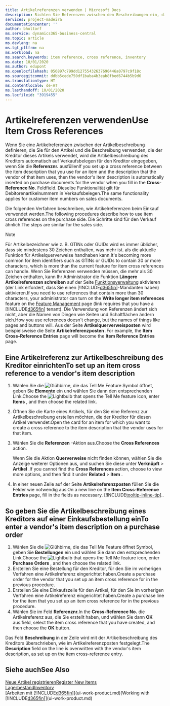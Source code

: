```yaml
---
title: Artikelreferenzen verwenden | Microsoft Docs
description: Richten Sie Referenzen zwischen den Beschreibungen ein, die Sie und Ihr Kreditor für einen Artikel verwenden, damit Sie die Artikelbeschreibung des Kreditors in Einkaufsbelege einfügen können.
services: project-madeira
documentationcenter: ''
author: bholtorf
ms.service: dynamics365-business-central
ms.topic: article
ms.devlang: na
ms.tgt_pltfrm: na
ms.workload: na
ms.search.keywords: item reference, cross reference, inventory
ms.date: 10/01/2020
ms.author: edupont
ms.openlocfilehash: 056897c799dd12755432637690446a0797c9f18c
ms.sourcegitcommit: ddbb5cede750df1baba4b3eab8fbed6744b5b9d6
ms.translationtype: HT
ms.contentlocale: de-AT
ms.lasthandoff: 10/01/2020
ms.locfileid: "3919455"
---
```

# <a name="use-item-cross-references"></a><span data-ttu-id="c7d4b-103">Artikelreferenzen verwenden</span><span class="sxs-lookup"><span data-stu-id="c7d4b-103">Use Item Cross References</span></span>
<span data-ttu-id="c7d4b-104">Wenn Sie eine Artikelreferenzen zwischen der Artikelbeschreibung definieren, die Sie für den Artikel und die Beschreibung verwenden, die der Kreditor dieses Artikels verwendet, wird die Artikelbeschreibung des Kreditors automatisch auf Verkaufsbelegen für den Kreditor eingegeben, wenn Sie die **Referenznr.** ausfüllen</span><span class="sxs-lookup"><span data-stu-id="c7d4b-104">If you set up a cross reference between the item description that you use for an item and the description that the vendor of that item uses, then the vendor's item description is automatically inserted on purchase documents for the vendor when you fill in the **Cross-Reference No.**</span></span> <span data-ttu-id="c7d4b-105">Feld</span><span class="sxs-lookup"><span data-stu-id="c7d4b-105">field.</span></span> <span data-ttu-id="c7d4b-106">Dieselbe Funktionalität gilt für Debitorenartikelnummern in Verkaufsbelegen.</span><span class="sxs-lookup"><span data-stu-id="c7d4b-106">The same functionality applies for customer item numbers on sales documents.</span></span>

<span data-ttu-id="c7d4b-107">Die folgenden Verfahren beschreiben, wie Artikelreferenzen beim Einkauf verwendet werden.</span><span class="sxs-lookup"><span data-stu-id="c7d4b-107">The following procedures describe how to use item cross references on the purchase side.</span></span> <span data-ttu-id="c7d4b-108">Die Schritte sind für den Verkauf ähnlich.</span><span class="sxs-lookup"><span data-stu-id="c7d4b-108">The steps are similar for the sales side.</span></span>

> [!NOTE]
> <span data-ttu-id="c7d4b-109">Für Artikelbezeichner wie z. B. GTINs oder GUIDs wird es immer üblicher, dass sie mindestens 30 Zeichen enthalten, was mehr ist. als die aktuelle Funktion für Artikelquerverweise handhaben kann.</span><span class="sxs-lookup"><span data-stu-id="c7d4b-109">It's becoming more common for item identifiers such as GTINs or GUIDs to contain 30 or more characters, which is more than the current feature for item cross references can handle.</span></span> <span data-ttu-id="c7d4b-110">Wenn Sie Referenzen verwenden müssen, die mehr als 30 Zeichen enthalten, kann Ihr Administrator die Funktion **Längere Artikelreferenzen schreiben** auf der Seite [Funktionsverwaltung](https://businesscentral.dynamics.com/?page=xzy) aktivieren (der Link erfordert, dass Sie einen [!INCLUDE[d365fin](includes/d365fin_md.md)]-Mandanten haben) aktivieren.</span><span class="sxs-lookup"><span data-stu-id="c7d4b-110">If you need to use references that contain more than 30 characters, your administrator can turn on the **Write longer item references** feature on the [Feature Management](https://businesscentral.dynamics.com/?page=xzy) page (link requires that you have a [!INCLUDE[d365fin](includes/d365fin_md.md)] tenant).</span></span> <span data-ttu-id="c7d4b-111">Die Verwendung von Referenzen ändert sich nicht, aber die Namen von Dingen wie Seiten und Schaltflächen ändern sich.</span><span class="sxs-lookup"><span data-stu-id="c7d4b-111">How you use references doesn't change, but the names of things like pages and buttons will.</span></span> <span data-ttu-id="c7d4b-112">Aus der Seite **Artikelquerverweisposten** wird beispielsweise die Seite **Artikelreferenzposten** .</span><span class="sxs-lookup"><span data-stu-id="c7d4b-112">For example, the **Item Cross-Reference Entries** page will become the **Item Reference Entries** page.</span></span>

## <a name="to-set-up-an-item-cross-reference-to-a-vendors-item-description"></a><span data-ttu-id="c7d4b-113">Eine Artikelreferenz zur Artikelbeschreibung des Kreditor einrichten</span><span class="sxs-lookup"><span data-stu-id="c7d4b-113">To set up an item cross reference to a vendor's item description</span></span>

1. <span data-ttu-id="c7d4b-114">Wählen Sie die ![Glühbirne, die das Tell Me Feature](media/ui-search/search_small.png "Tell Me-Funktion") Symbol öffnet, geben Sie **Elemente** ein und wählen Sie dann den entsprechenden Link.</span><span class="sxs-lookup"><span data-stu-id="c7d4b-114">Choose the ![Lightbulb that opens the Tell Me feature](media/ui-search/search_small.png "Tell me what you want to do") icon, enter **Items** , and then choose the related link.</span></span>
2. <span data-ttu-id="c7d4b-115">Öffnen Sie die Karte eines Artikels, für den Sie eine Referenz zur Artikelbeschreibung erstellen möchten, die der Kreditor für diesen Artikel verwendet.</span><span class="sxs-lookup"><span data-stu-id="c7d4b-115">Open the card for an item for which you want to create a cross reference to the item description that the vendor uses for that item.</span></span>
3. <span data-ttu-id="c7d4b-116">Wählen Sie die **Referenzen** -Aktion aus.</span><span class="sxs-lookup"><span data-stu-id="c7d4b-116">Choose the **Cross References** action.</span></span>

     <span data-ttu-id="c7d4b-117">Wenn Sie die Aktion **Querverweise** nicht finden können, wählen Sie die Anzeige weiterer Optionen aus, und suchen Sie diese unter **Verknüpft** > **Artikel** .</span><span class="sxs-lookup"><span data-stu-id="c7d4b-117">If you cannot find the **Cross References** action, choose to view more options, and then find it under **Related** > **Item** .</span></span>
  
4. <span data-ttu-id="c7d4b-118">In einer neuen Zeile auf der Seite **Artikelreferenzposten** füllen Sie die Felder wie notwendig aus.</span><span class="sxs-lookup"><span data-stu-id="c7d4b-118">On a new line on the **Item Cross-Reference Entries** page, fill in the fields as necessary.</span></span> [!INCLUDE[tooltip-inline-tip](includes/tooltip-inline-tip_md.md)]<span data-ttu-id="c7d4b-119">.</span><span class="sxs-lookup"><span data-stu-id="c7d4b-119">.</span></span>

## <a name="to-enter-a-vendors-item-description-on-a-purchase-order"></a><span data-ttu-id="c7d4b-120">So geben Sie die Artikelbeschreibung eines Kreditors auf einer Einkaufsbestellung ein</span><span class="sxs-lookup"><span data-stu-id="c7d4b-120">To enter a vendor's item description on a purchase order</span></span>

1. <span data-ttu-id="c7d4b-121">Wählen Sie die ![Glühbirne, die das Tell Me Feature öffnet](media/ui-search/search_small.png "Tell Me-Funktion") Symbol, geben Sie **Bestellungen** ein und wählen Sie dann den entsprechenden Link.</span><span class="sxs-lookup"><span data-stu-id="c7d4b-121">Choose the ![Lightbulb that opens the Tell Me feature](media/ui-search/search_small.png "Tell me what you want to do") icon, enter **Purchase Orders** , and then choose the related link.</span></span>
2. <span data-ttu-id="c7d4b-122">Erstellen Sie eine Bestellung für den Kreditor, für den Sie im vorherigen Verfahren eine Artikelreferenz eingerichtet haben.</span><span class="sxs-lookup"><span data-stu-id="c7d4b-122">Create a purchase order for the vendor that you set up an item cross reference for in the previous procedure.</span></span>
3. <span data-ttu-id="c7d4b-123">Erstellen Sie eine Einkaufszeile für den Artikel, für den Sie im vorherigen Verfahren eine Artikelreferenz eingerichtet haben.</span><span class="sxs-lookup"><span data-stu-id="c7d4b-123">Create a purchase line for the item that you set up an item cross reference for in the previous procedure.</span></span>
4. <span data-ttu-id="c7d4b-124">Wählen Sie im Feld **Referenznr.**</span><span class="sxs-lookup"><span data-stu-id="c7d4b-124">In the **Cross-Reference No.**</span></span> <span data-ttu-id="c7d4b-125">die Artikelreferenz aus, die Sie erstellt haben, und wählen Sie dann **OK** aus.</span><span class="sxs-lookup"><span data-stu-id="c7d4b-125">field, select the item cross reference that you have created, and then choose the **OK** button.</span></span>

<span data-ttu-id="c7d4b-126">Das Feld **Beschreibung** in der Zeile wird mit der Artikelbeschreibung des Kreditors überschrieben, wie im Artikelreferenzposten festgelegt.</span><span class="sxs-lookup"><span data-stu-id="c7d4b-126">The **Description** field on the line is overwritten with the vendor's item description, as set up on the item cross-reference entry.</span></span>

## <a name="see-also"></a><span data-ttu-id="c7d4b-127">Siehe auch</span><span class="sxs-lookup"><span data-stu-id="c7d4b-127">See Also</span></span>
[<span data-ttu-id="c7d4b-128">Neue Artikel registrieren</span><span class="sxs-lookup"><span data-stu-id="c7d4b-128">Register New Items</span></span>](inventory-how-register-new-items.md)  
[<span data-ttu-id="c7d4b-129">Lagerbestand</span><span class="sxs-lookup"><span data-stu-id="c7d4b-129">Inventory</span></span>](inventory-manage-inventory.md)  
<span data-ttu-id="c7d4b-130">[Arbeiten mit [!INCLUDE[d365fin](includes/d365fin_md.md)]](ui-work-product.md)</span><span class="sxs-lookup"><span data-stu-id="c7d4b-130">[Working with [!INCLUDE[d365fin](includes/d365fin_md.md)]](ui-work-product.md)</span></span>
